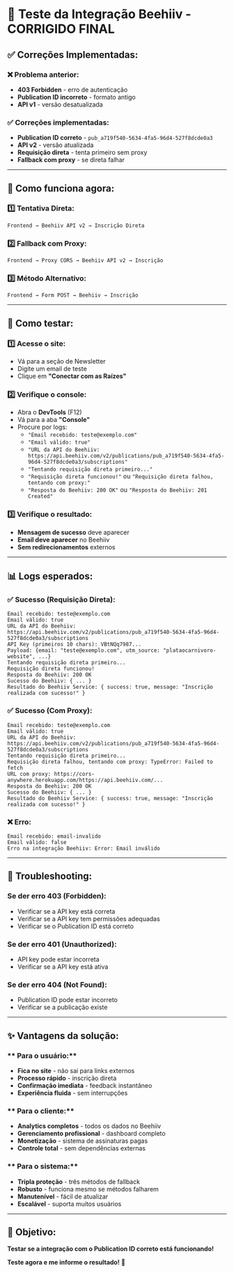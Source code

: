 # 🧪 Teste da Integração Beehiiv - CORRIGIDO FINAL

## ✅ Correções Implementadas:

### **❌ Problema anterior:**
- **403 Forbidden** - erro de autenticação
- **Publication ID incorreto** - formato antigo
- **API v1** - versão desatualizada

### **✅ Correções implementadas:**
- **Publication ID correto** - `pub_a719f540-5634-4fa5-96d4-527f8dcde0a3`
- **API v2** - versão atualizada
- **Requisição direta** - tenta primeiro sem proxy
- **Fallback com proxy** - se direta falhar

---

## 🔧 Como funciona agora:

### **1️⃣ Tentativa Direta:**
```
Frontend → Beehiiv API v2 → Inscrição Direta
```

### **2️⃣ Fallback com Proxy:**
```
Frontend → Proxy CORS → Beehiiv API v2 → Inscrição
```

### **3️⃣ Método Alternativo:**
```
Frontend → Form POST → Beehiiv → Inscrição
```

---

## 🧪 Como testar:

### **1️⃣ Acesse o site:**
- Vá para a seção de Newsletter
- Digite um email de teste
- Clique em **"Conectar com as Raízes"**

### **2️⃣ Verifique o console:**
- Abra o **DevTools** (F12)
- Vá para a aba **"Console"**
- Procure por logs:
  - `"Email recebido: teste@exemplo.com"`
  - `"Email válido: true"`
  - `"URL da API do Beehiiv: https://api.beehiiv.com/v2/publications/pub_a719f540-5634-4fa5-96d4-527f8dcde0a3/subscriptions"`
  - `"Tentando requisição direta primeiro..."`
  - `"Requisição direta funcionou!"` ou `"Requisição direta falhou, tentando com proxy:"`
  - `"Resposta do Beehiiv: 200 OK"` ou `"Resposta do Beehiiv: 201 Created"`

### **3️⃣ Verifique o resultado:**
- **Mensagem de sucesso** deve aparecer
- **Email deve aparecer** no Beehiiv
- **Sem redirecionamentos** externos

---

## 📊 Logs esperados:

### **✅ Sucesso (Requisição Direta):**
```
Email recebido: teste@exemplo.com
Email válido: true
URL da API do Beehiiv: https://api.beehiiv.com/v2/publications/pub_a719f540-5634-4fa5-96d4-527f8dcde0a3/subscriptions
API Key (primeiros 10 chars): VBtNQq7987...
Payload: {email: "teste@exemplo.com", utm_source: "plataocarnivoro-website", ...}
Tentando requisição direta primeiro...
Requisição direta funcionou!
Resposta do Beehiiv: 200 OK
Sucesso do Beehiiv: { ... }
Resultado do Beehiiv Service: { success: true, message: "Inscrição realizada com sucesso!" }
```

### **✅ Sucesso (Com Proxy):**
```
Email recebido: teste@exemplo.com
Email válido: true
URL da API do Beehiiv: https://api.beehiiv.com/v2/publications/pub_a719f540-5634-4fa5-96d4-527f8dcde0a3/subscriptions
Tentando requisição direta primeiro...
Requisição direta falhou, tentando com proxy: TypeError: Failed to fetch
URL com proxy: https://cors-anywhere.herokuapp.com/https://api.beehiiv.com/...
Resposta do Beehiiv: 200 OK
Sucesso do Beehiiv: { ... }
Resultado do Beehiiv Service: { success: true, message: "Inscrição realizada com sucesso!" }
```

### **❌ Erro:**
```
Email recebido: email-invalido
Email válido: false
Erro na integração Beehiiv: Error: Email inválido
```

---

## 🔧 Troubleshooting:

### **Se der erro 403 (Forbidden):**
- Verificar se a API key está correta
- Verificar se a API key tem permissões adequadas
- Verificar se o Publication ID está correto

### **Se der erro 401 (Unauthorized):**
- API key pode estar incorreta
- Verificar se a API key está ativa

### **Se der erro 404 (Not Found):**
- Publication ID pode estar incorreto
- Verificar se a publicação existe

---

## ✨ Vantagens da solução:

### ** Para o usuário:**
- **Fica no site** - não sai para links externos
- **Processo rápido** - inscrição direta
- **Confirmação imediata** - feedback instantâneo
- **Experiência fluida** - sem interrupções

### ** Para o cliente:**
- **Analytics completos** - todos os dados no Beehiiv
- **Gerenciamento profissional** - dashboard completo
- **Monetização** - sistema de assinaturas pagas
- **Controle total** - sem dependências externas

### ** Para o sistema:**
- **Tripla proteção** - três métodos de fallback
- **Robusto** - funciona mesmo se métodos falharem
- **Manutenível** - fácil de atualizar
- **Escalável** - suporta muitos usuários

---

## 🎯 Objetivo:

**Testar se a integração com o Publication ID correto está funcionando!**

**Teste agora e me informe o resultado!** 🚀
